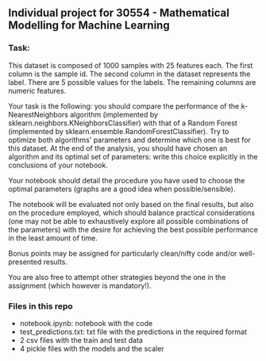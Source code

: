 ## Individual project for 30554 - Mathematical Modelling for Machine Learning

### Task:
This dataset is composed of 1000 samples with 25 features each. The first column
is the sample id. The second column in the dataset represents the label. There
are 5 possible values for the labels. The remaining columns are numeric
features.

Your task is the following: you should compare the performance of the
k-NearestNeighbors algorithm (implemented by
sklearn.neighbors.KNeighborsClassifier) with that of a Random Forest
(implemented by sklearn.ensemble.RandomForestClassifier). Try to optimize both
algorithms' parameters and determine which one is best for this dataset. At the
end of the analysis, you should have chosen an algorithm and its optimal set of
parameters: write this choice explicitly in the conclusions of your notebook.

Your notebook should detail the procedure you have used to choose the optimal
parameters (graphs are a good idea when possible/sensible).

The notebook will be evaluated not only based on the final results, but also on
the procedure employed, which should balance practical considerations (one may
not be able to exhaustively explore all possible combinations of the parameters)
with the desire for achieving the best possible performance in the least amount
of time.

Bonus points may be assigned for particularly clean/nifty code and/or well-
presented results.

You are also free to attempt other strategies beyond the one in the assignment
(which however is mandatory!).

### Files in this repo
* notebook.ipynb: notebook with the code
* test_predictions.txt: txt file with the predictions in the required format
* 2 csv files with the train and test data
* 4 pickle files with the models and the scaler
